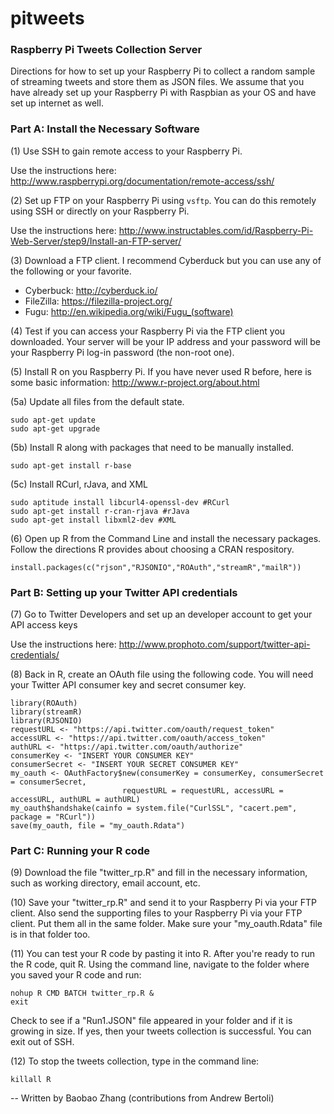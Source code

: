 pitweets
========

### Raspberry Pi Tweets Collection Server

Directions for how to set up your Raspberry Pi to collect a random sample of streaming tweets and store them as JSON files. We assume that you have already set up your Raspberry Pi with Raspbian as your OS and have set up internet as well. 

### Part A: Install the Necessary Software

(1) Use SSH to gain remote access to your Raspberry Pi.

Use the instructions here: http://www.raspberrypi.org/documentation/remote-access/ssh/

(2) Set up FTP on your Raspberry Pi using `vsftp`. You can do this remotely using SSH or directly on your Raspberry Pi.

Use the instructions here: http://www.instructables.com/id/Raspberry-Pi-Web-Server/step9/Install-an-FTP-server/

(3) Download a FTP client. I recommend Cyberduck but you can use any of the following or your favorite.

* Cyberbuck: http://cyberduck.io/
* FileZilla: https://filezilla-project.org/
* Fugu: http://en.wikipedia.org/wiki/Fugu_(software)

(4) Test if you can access your Raspberry Pi via the FTP client you downloaded. Your server will be your IP address and your password will be your Raspberry Pi log-in password (the non-root one).

(5) Install R on you Raspberry Pi. If you have never used R before, here is some basic information: http://www.r-project.org/about.html

(5a) Update all files from the default state.

    sudo apt-get update
    sudo apt-get upgrade

(5b) Install R along with packages that need to be manually installed.

    sudo apt-get install r-base

(5c) Install RCurl, rJava, and XML

    sudo aptitude install libcurl4-openssl-dev #RCurl
    sudo apt-get install r-cran-rjava #rJava
    sudo apt-get install libxml2-dev #XML

(6) Open up R from the Command Line and install the necessary packages. Follow the directions R provides about choosing a CRAN respository. 

    install.packages(c("rjson","RJSONIO","ROAuth","streamR","mailR"))

### Part B: Setting up your Twitter API credentials

(7) Go to Twitter Developers and set up an developer account to get your API access keys

Use the instructions here: http://www.prophoto.com/support/twitter-api-credentials/

(8) Back in R, create an OAuth file using the following code. You will need your Twitter API consumer key and secret consumer key.

    library(ROAuth)
    library(streamR)
    library(RJSONIO)
    requestURL <- "https://api.twitter.com/oauth/request_token"
    accessURL <- "https://api.twitter.com/oauth/access_token"
    authURL <- "https://api.twitter.com/oauth/authorize"
    consumerKey <- "INSERT YOUR CONSUMER KEY"
    consumerSecret <- "INSERT YOUR SECRET CONSUMER KEY"
    my_oauth <- OAuthFactory$new(consumerKey = consumerKey, consumerSecret = consumerSecret, 
                             requestURL = requestURL, accessURL = accessURL, authURL = authURL)
    my_oauth$handshake(cainfo = system.file("CurlSSL", "cacert.pem", package = "RCurl"))
    save(my_oauth, file = "my_oauth.Rdata")

### Part C: Running your R code

(9) Download the file "twitter_rp.R" and fill in the necessary information, such as working directory, email account, etc.

(10) Save your "twitter_rp.R" and send it to your Raspberry Pi via your FTP client. Also send the supporting files to your Raspberry Pi via your FTP client. Put them all in the same folder. Make sure your "my_oauth.Rdata" file is in that folder too. 

(11) You can test your R code by pasting it into R. After you're ready to run the R code, quit R. Using the command line, navigate to the folder where you saved your R code and run:

    nohup R CMD BATCH twitter_rp.R &
    exit

Check to see if a "Run1.JSON" file appeared in your folder and if it is growing in size. If yes, then your tweets collection is successful. You can exit out of SSH. 

(12) To stop the tweets collection, type in the command line:

    killall R


-- Written by Baobao Zhang (contributions from Andrew Bertoli)
